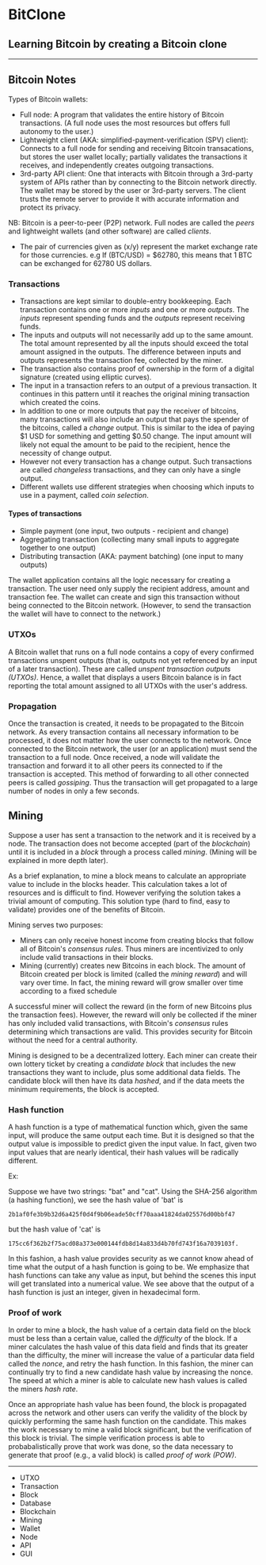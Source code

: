 # BitClone

## Learning Bitcoin by creating a Bitcoin clone

---

## Bitcoin Notes

Types of Bitcoin wallets:

- Full node: A program that validates the entire history of Bitcoin transactions. (A full node uses the most resources
  but offers full autonomy to the user.)
- Lightweight client (AKA: simplified-payment-verification (SPV) client): Connects to a full node for sending and
  receiving Bitcoin transacations, but stores the user wallet locally; partially validates the transactions it receives,
  and independently creates outgoing transactions.
- 3rd-party API client: One that interacts with Bitcoin through a 3rd-party system of APIs rather than by connecting to
  the Bitcoin network directly. The wallet may be stored by the user or 3rd-party servers. The client trusts the remote
  server to provide it with accurate information and protect its privacy.

NB: Bitcoin is a peer-to-peer (P2P) network. Full nodes are called the _peers_ and lightweight wallets (and other
software) are called _clients_.

- The pair of currencies given as (x/y) represent the market exchange rate for those currencies. e.g If (BTC/USD) =
  $62780, this means that 1 BTC can be exchanged for 62780 US dollars.

### Transactions

- Transactions are kept similar to double-entry bookkeeping. Each transaction contains one or more _inputs_ and one or
  more _outputs_. The _inputs_ represent spending funds and the _outputs_ represent receiving funds.
- The inputs and outputs will not necessarily add up to the same amount. The total amount represented by all the inputs
  should exceed the total amount assigned in the outputs. The difference between inputs and outputs represents the
  transaction fee, collected by the miner.
- The transaction also contains proof of ownership in the form of a digital signature (created using elliptic curves).
- The input in a transaction refers to an output of a previous transaction. It continues in this pattern until it
  reaches the original mining transaction which created the coins.
- In addition to one or more outputs that pay the receiver of bitcoins, many transactions will also include an output
  that pays the spender of the bitcoins, called a _change_ output. This is similar to the idea of paying $1 USD for
  something and getting $0.50 change. The input amount will likely not equal the amount to be paid to the recipient,
  hence the necessity of change output.
- However not every transaction has a change output. Such transactions are called _changeless_ transactions, and they
  can only have a single output.
- Different wallets use different strategies when choosing which inputs to use in a payment, called _coin selection_.

#### Types of transactions

- Simple payment (one input, two outputs - recipient and change)
- Aggregating transaction (collecting many small inputs to aggregate together to one output)
- Distributing transaction (AKA: payment batching) (one input to many outputs)

The wallet application contains all the logic necessary for creating a transaction. The user need only supply the
recipient address, amount and transaction fee. The wallet can create and sign this transaction without being connected
to the Bitcoin network. (However, to send the transaction the wallet will have to connect to the network.)

### UTXOs

A Bitcoin wallet that runs on a full node contains a copy of every confirmed transactions unspent outputs (that is,
outputs not yet referenced by an input of a later transaction). These are called _unspent transaction outputs (UTXOs)_.
Hence, a wallet that displays a users Bitcoin balance is in fact reporting the total amount assigned to all UTXOs with
the user's address.

### Propagation

Once the transaction is created, it needs to be propagated to the Bitcoin network. As every transaction contains all
necessary information to be processed, it does not matter how the user connects to the network. Once connected to the
Bitcoin network, the user (or an application) must send the transaction to a full node. Once received, a node will
validate the transaction and forward it to all other peers its connected to if the transaction is accepted. This method
of forwarding to all other connected peers is called _gossiping_. Thus the transaction will get propagated to a large
number of nodes in only a few seconds.

## Mining

Suppose a user has sent a transaction to the network and it is received by a node. The transaction does not become
accepted (part of the _blockchain_) until it is included in a _block_ through a process called _mining_. (Mining will be
explained in more depth later).

As a brief explanation, to mine a block means to calculate an appropriate value to include in the blocks header. This
calculation takes a lot of resources and is difficult to find. However verifying the solution takes a trivial amount of
computing. This solution type (hard to find, easy to validate) provides one of the benefits of Bitcoin.

Mining serves two purposes:

- Miners can only receive honest income from creating blocks that follow all of Bitcoin's _consensus rules_. Thus miners
  are incentivized to only include valid transactions in their blocks.
- Mining (currently) creates new Bitcoins in each block. The amount of Bitcoin created per block is limited (called the
  _mining reward_) and will vary over time. In fact, the mining reward will grow smaller over time according to a fixed
  schedule

A successful miner will collect the reward (in the form of new Bitcoins plus the transaction fees). However, the reward
will only be collected if the miner has only included valid transactions, with Bitcoin's _consensus_ rules determining
which transactions are valid. This provides security for Bitcoin without the need for a central authority.

Mining is designed to be a decentralized lottery. Each miner can create their own lottery ticket by creating a
_candidate block_ that includes the new transactions they want to include, plus some additional data fields. The
candidate block will then have its data _hashed_, and if the data meets the minimum requirements, the block is accepted.

### Hash function

A hash function is a type of mathematical function which, given the same input, will produce the same output each time.
But it is designed so that the output value is impossible to predict given the input value. In fact, given two input
values that are nearly identical, their hash values will be radically different.

Ex:

Suppose we have two strings: "bat" and "cat". Using the SHA-256 algorithm (a hashing function), we see the hash value
of 'bat' is

```
2b1af0fe3b9b32d6a425f0d4f9b06eade50cff70aaa41824da025576d00bbf47
```

but the hash value of 'cat' is

```
175cc6f362b2f75acd08a373e000144fdb8d14a833d4b70fd743f16a7039103f.
```

In this fashion, a hash value provides security as we cannot know ahead of time what the output of a hash function is
going to be. We emphasize that hash functions can take any value as input, but behind the scenes this input will get
translated into a numerical value. We see above that the output of a hash function is just an integer, given in
hexadecimal form.

### Proof of work

In order to mine a block, the hash value of a certain data field on the block must be less than a certain value, called
the _difficulty_ of the block. If a miner calculates the hash value of this data field and finds that its greater than
the difficulty, the miner will increase the value of a particular data field called the _nonce_, and retry the hash
function. In this fashion, the miner can continually try to find a new candidate hash value by increasing the nonce. The
speed at which a miner is able to calculate new hash values is called the miners _hash rate_.

Once an appropriate hash value has been found, the block is propagated across the network and other users can verify the
validity of the block by quickly performing the same hash function on the candidate. This makes the work necessary to
mine a valid block significant, but the verification of this block is trivial. The simple verification process is able
to probabalistically prove that work was done, so the data necessary to generate that proof (e.g., a valid block) is
called _proof of work (POW)_.

---

- UTXO
- Transaction
- Block
- Database
- Blockchain
- Mining
- Wallet
- Node
- API
- GUI